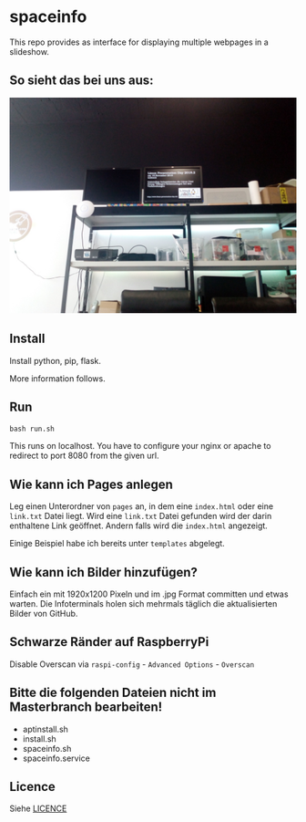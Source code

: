 # spaceinfo

This repo provides as interface for displaying multiple webpages in a slideshow.

## So sieht das bei uns aus:
![Bildschirme im Space](spaceinfo.jpg)

## Install
Install python, pip, flask.

More information follows.

## Run
```
bash run.sh
```
This runs on localhost. You have to configure your nginx or apache to redirect to port 8080 from the given url.

## Wie kann ich Pages anlegen
Leg einen Unterordner von `pages` an, in dem eine `index.html` oder eine `link.txt` Datei liegt. Wird eine `link.txt` Datei gefunden wird der darin enthaltene Link geöffnet. Andern falls wird die `index.html` angezeigt.

Einige Beispiel habe ich bereits unter `templates` abgelegt.

## Wie kann ich Bilder hinzufügen?
Einfach ein mit 1920x1200 Pixeln und im .jpg Format committen und etwas warten. Die Infoterminals holen sich mehrmals täglich die aktualisierten Bilder von GitHub.

## Schwarze Ränder auf RaspberryPi
Disable Overscan via `raspi-config` - `Advanced Options` - `Overscan`

## Bitte die folgenden Dateien nicht im Masterbranch bearbeiten!

+ aptinstall.sh
+ install.sh
+ spaceinfo.sh
+ spaceinfo.service

## Licence
Siehe [LICENCE](LICENCE.md)
